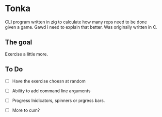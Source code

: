 # Tonka
 CLI program written in zig to calculate how many reps need to be done given a game. Gawd i need to explain that better. Was originally written in C.
## The goal
Exercise a little more.

## To Do
- [ ] Have the exercise choesn at random
- [ ] Ability to add command line arguments
- [ ] Progress Inidicators, spinners or prgress bars.
- [ ] More to cum?

